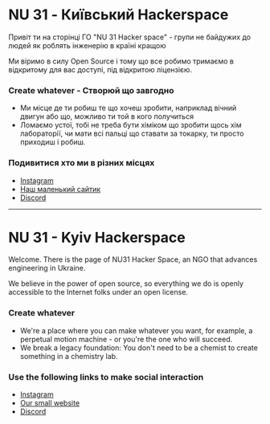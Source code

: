 # NU 31 - Київський Hackerspace

Привіт ти на сторінці ГО "NU 31 Hacker space" - групи не байдужих до людей як роблять інженерію в країні кращою

Ми віримо в силу Open Source і тому що все робимо тримаємо в відкритому для вас доступі, під відкритою ліцензією.

### Create whatever - Створюй що завгодно

- Ми місце де ти робиш те що хочеш зробити, наприклад вічний двигун або що, можливо ти той в кого получиться
- Ломаємо устої, тобі не треба бути хіміком що зробити щось хім лабораторії, чи мати всі пальці що ставати за токарку, ти просто приходиш і робиш.

### Подивитися хто ми в різних місцях

- [Instagram](https://www.instagram.com/nu31hackerspace/)
- [Наш маленький сайтик](https://nu31.space/)
- [Discord](https://discord.gg/kgTHaaHWyD)

---

# NU 31 - Kyiv Hackerspace

Welcome. There is the page of NU31 Hacker Space, an NGO that advances engineering in Ukraine.  

We believe in the power of open source, so everything we do is openly accessible to the Internet folks under an open license.

### Create whatever

* We're a place where you can make whatever you want, for example, a perpetual motion machine - or you're the one who will succeed.
* We break a legacy foundation: You don't need to be a chemist to create something in a chemistry lab. 

### Use the following links to make social interaction

* [Instagram](https://www.instagram.com/nu31hackerspace/)
* [Our small website](https://nu31.space/)
* [Discord](https://discord.gg/kgTHaaHWyD)

